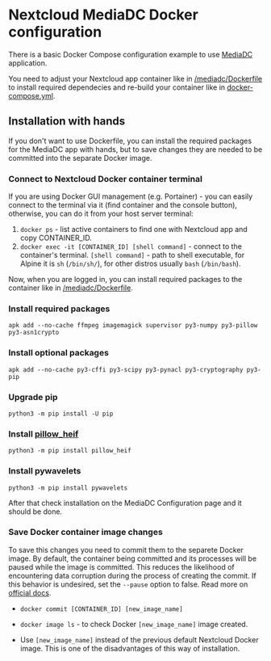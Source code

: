 # Nextcloud MediaDC Docker configuration

There is a basic Docker Compose configuration example to use [MediaDC](https://github.com/andrey18106/mediadc) application.

You need to adjust your Nextcloud app container like in [/mediadc/Dockerfile](/mediadc/Dockerfile)
to install required dependecies and re-build your container like in [docker-compose.yml](docker-compose.yml#L24).

## Installation with hands

If you don't want to use Dockerfile, you can install the required packages for the MediaDC app with hands, but to save changes they are needed to be committed into the separate Docker image.

### Connect to Nextcloud Docker container terminal

If you are using Docker GUI management (e.g. Portainer) - you can easily connect to the terminal via it (find container and the console button), otherwise, you can do it from your host server terminal:

1. `docker ps` - list active containers to find one with Nextcloud app and copy CONTAINER_ID.
2. `docker exec -it [CONTAINER_ID] [shell command]` - connect to the container's terminal.
`[shell command]` - path to shell executable, for Alpine it is `sh` (`/bin/sh/`), for other distros usually `bash` (`/bin/bash`).

Now, when you are logged in, you can install required packages to the container like in [/mediadc/Dockerfile](/mediadc/Dockerfile).

### Install required packages

`apk add --no-cache ffmpeg imagemagick supervisor py3-numpy py3-pillow py3-asn1crypto`

### Install optional packages

`apk add --no-cache py3-cffi py3-scipy py3-pynacl py3-cryptography py3-pip`

### Upgrade pip

`python3 -m pip install -U pip`

### Install [pillow_heif](https://github.com/bigcat88/pillow_heif)

`python3 -m pip install pillow_heif`

### Install pywavelets

`python3 -m pip install pywavelets`

After that check installation on the MediaDC Configuration page and it should be done.

### Save Docker container image changes

To save this changes you need to commit them to the separete Docker image. By default, the container being committed and its processes will be paused while the image is committed. This reduces the likelihood of encountering data corruption during the process of creating the commit. 
If this behavior is undesired, set the `--pause` option to false. 
Read more on [official docs](https://docs.docker.com/engine/reference/commandline/commit/).

- `docker commit [CONTAINER_ID] [new_image_name]`

- `docker image ls` - to check Docker `[new_image_name]` image created.

- Use `[new_image_name]` instead of the previous default Nextcloud Docker image. This is one of the disadvantages of this way of installation.
